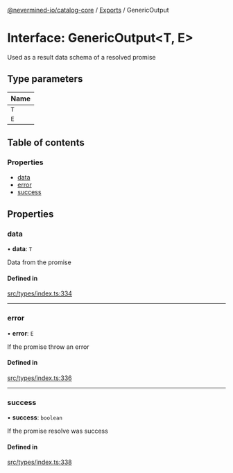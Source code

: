 [@nevermined-io/catalog-core](../README.md) / [Exports](../modules.md) / GenericOutput

# Interface: GenericOutput<T, E\>

Used as a result data schema of a resolved promise

## Type parameters

| Name |
| :------ |
| `T` |
| `E` |

## Table of contents

### Properties

- [data](GenericOutput.md#data)
- [error](GenericOutput.md#error)
- [success](GenericOutput.md#success)

## Properties

### data

• **data**: `T`

Data from the promise

#### Defined in

[src/types/index.ts:334](https://github.com/nevermined-io/components-catalog/blob/58f6e93/lib/src/types/index.ts#L334)

___

### error

• **error**: `E`

If the promise throw an error

#### Defined in

[src/types/index.ts:336](https://github.com/nevermined-io/components-catalog/blob/58f6e93/lib/src/types/index.ts#L336)

___

### success

• **success**: `boolean`

If the promise resolve was success

#### Defined in

[src/types/index.ts:338](https://github.com/nevermined-io/components-catalog/blob/58f6e93/lib/src/types/index.ts#L338)
